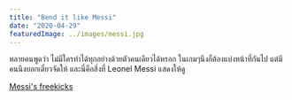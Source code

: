 ```yaml
---
title: "Bend it like Messi"
date: "2020-04-29"
featuredImage: ../images/messi.jpg
---
```


หลายคนพูดว่า ไม่มีใครทำได้ทุกอย่างด้วยตัวคนเดียวได้หรอก ในเกมๆนึงก็ต้องแบ่งหน้าที่กันไป แต่มีคนนึงบอกเดี๋ยวจัดให้ และนี่คือสิ่งที่ Leonel Messi แสดงให้ดู

[Messi's freekicks](https://youtu.be/M6K4e5_kHbg)
